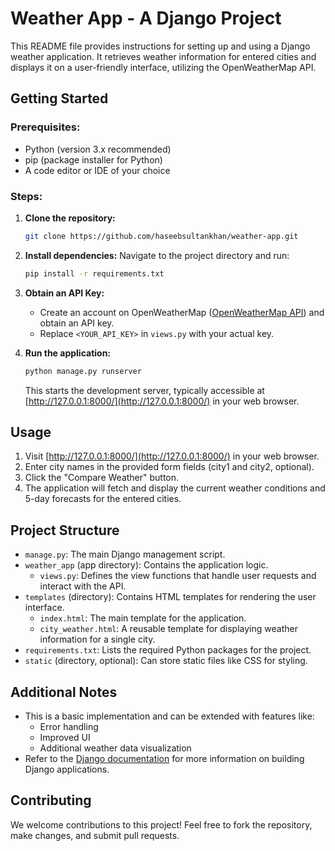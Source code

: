 # Weather App - A Django Project

This README file provides instructions for setting up and using a Django weather application. It retrieves weather information for entered cities and displays it on a user-friendly interface, utilizing the OpenWeatherMap API.

## Getting Started

### Prerequisites:
- Python (version 3.x recommended)
- pip (package installer for Python)
- A code editor or IDE of your choice

### Steps:
1. **Clone the repository:**
    ```bash
    git clone https://github.com/haseebsultankhan/weather-app.git
    ```

2. **Install dependencies:**
   Navigate to the project directory and run:
    ```bash
    pip install -r requirements.txt
    ```

3. **Obtain an API Key:**
   - Create an account on OpenWeatherMap ([OpenWeatherMap API](https://openweathermap.org/api)) and obtain an API key.
   - Replace `<YOUR_API_KEY>` in `views.py` with your actual key.

4. **Run the application:**
    ```bash
    python manage.py runserver
    ```
   This starts the development server, typically accessible at [http://127.0.0.1:8000/](http://127.0.0.1:8000/) in your web browser.

## Usage

1. Visit [http://127.0.0.1:8000/](http://127.0.0.1:8000/) in your web browser.
2. Enter city names in the provided form fields (city1 and city2, optional).
3. Click the "Compare Weather" button.
4. The application will fetch and display the current weather conditions and 5-day forecasts for the entered cities.

## Project Structure
- `manage.py`: The main Django management script.
- `weather_app` (app directory): Contains the application logic.
  - `views.py`: Defines the view functions that handle user requests and interact with the API.
- `templates` (directory): Contains HTML templates for rendering the user interface.
  - `index.html`: The main template for the application.
  - `city_weather.html`: A reusable template for displaying weather information for a single city.
- `requirements.txt`: Lists the required Python packages for the project.
- `static` (directory, optional): Can store static files like CSS for styling.

## Additional Notes
- This is a basic implementation and can be extended with features like:
  - Error handling
  - Improved UI
  - Additional weather data visualization
- Refer to the [Django documentation](https://docs.djangoproject.com/en/5.0/) for more information on building Django applications.

## Contributing
We welcome contributions to this project! Feel free to fork the repository, make changes, and submit pull requests.
